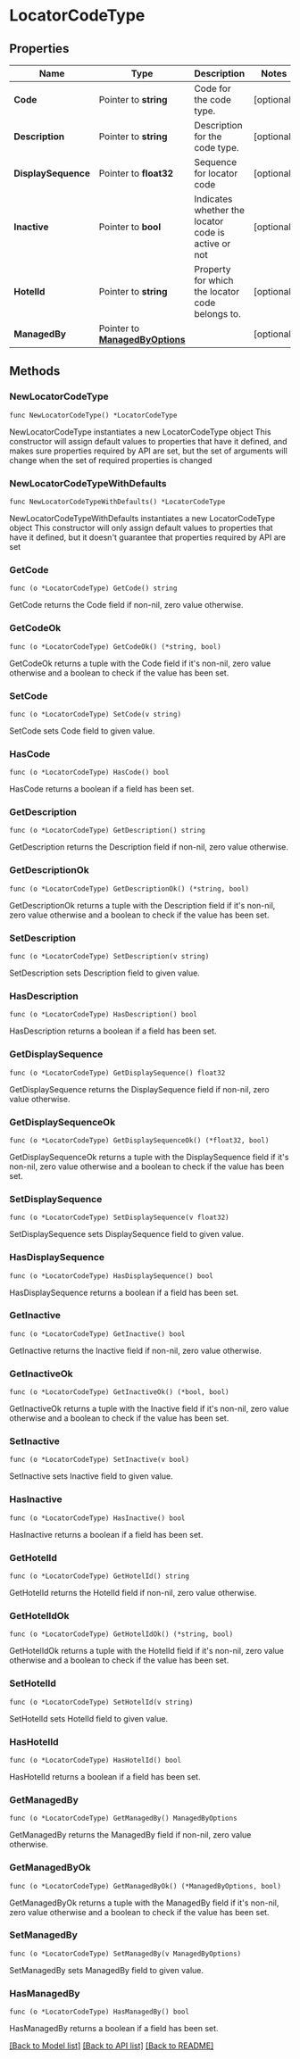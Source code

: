 # LocatorCodeType

## Properties

Name | Type | Description | Notes
------------ | ------------- | ------------- | -------------
**Code** | Pointer to **string** | Code for the code type. | [optional] 
**Description** | Pointer to **string** | Description for the code type. | [optional] 
**DisplaySequence** | Pointer to **float32** | Sequence for locator code | [optional] 
**Inactive** | Pointer to **bool** | Indicates whether the locator code is active or not | [optional] 
**HotelId** | Pointer to **string** | Property for which the locator code belongs to. | [optional] 
**ManagedBy** | Pointer to [**ManagedByOptions**](ManagedByOptions.md) |  | [optional] 

## Methods

### NewLocatorCodeType

`func NewLocatorCodeType() *LocatorCodeType`

NewLocatorCodeType instantiates a new LocatorCodeType object
This constructor will assign default values to properties that have it defined,
and makes sure properties required by API are set, but the set of arguments
will change when the set of required properties is changed

### NewLocatorCodeTypeWithDefaults

`func NewLocatorCodeTypeWithDefaults() *LocatorCodeType`

NewLocatorCodeTypeWithDefaults instantiates a new LocatorCodeType object
This constructor will only assign default values to properties that have it defined,
but it doesn't guarantee that properties required by API are set

### GetCode

`func (o *LocatorCodeType) GetCode() string`

GetCode returns the Code field if non-nil, zero value otherwise.

### GetCodeOk

`func (o *LocatorCodeType) GetCodeOk() (*string, bool)`

GetCodeOk returns a tuple with the Code field if it's non-nil, zero value otherwise
and a boolean to check if the value has been set.

### SetCode

`func (o *LocatorCodeType) SetCode(v string)`

SetCode sets Code field to given value.

### HasCode

`func (o *LocatorCodeType) HasCode() bool`

HasCode returns a boolean if a field has been set.

### GetDescription

`func (o *LocatorCodeType) GetDescription() string`

GetDescription returns the Description field if non-nil, zero value otherwise.

### GetDescriptionOk

`func (o *LocatorCodeType) GetDescriptionOk() (*string, bool)`

GetDescriptionOk returns a tuple with the Description field if it's non-nil, zero value otherwise
and a boolean to check if the value has been set.

### SetDescription

`func (o *LocatorCodeType) SetDescription(v string)`

SetDescription sets Description field to given value.

### HasDescription

`func (o *LocatorCodeType) HasDescription() bool`

HasDescription returns a boolean if a field has been set.

### GetDisplaySequence

`func (o *LocatorCodeType) GetDisplaySequence() float32`

GetDisplaySequence returns the DisplaySequence field if non-nil, zero value otherwise.

### GetDisplaySequenceOk

`func (o *LocatorCodeType) GetDisplaySequenceOk() (*float32, bool)`

GetDisplaySequenceOk returns a tuple with the DisplaySequence field if it's non-nil, zero value otherwise
and a boolean to check if the value has been set.

### SetDisplaySequence

`func (o *LocatorCodeType) SetDisplaySequence(v float32)`

SetDisplaySequence sets DisplaySequence field to given value.

### HasDisplaySequence

`func (o *LocatorCodeType) HasDisplaySequence() bool`

HasDisplaySequence returns a boolean if a field has been set.

### GetInactive

`func (o *LocatorCodeType) GetInactive() bool`

GetInactive returns the Inactive field if non-nil, zero value otherwise.

### GetInactiveOk

`func (o *LocatorCodeType) GetInactiveOk() (*bool, bool)`

GetInactiveOk returns a tuple with the Inactive field if it's non-nil, zero value otherwise
and a boolean to check if the value has been set.

### SetInactive

`func (o *LocatorCodeType) SetInactive(v bool)`

SetInactive sets Inactive field to given value.

### HasInactive

`func (o *LocatorCodeType) HasInactive() bool`

HasInactive returns a boolean if a field has been set.

### GetHotelId

`func (o *LocatorCodeType) GetHotelId() string`

GetHotelId returns the HotelId field if non-nil, zero value otherwise.

### GetHotelIdOk

`func (o *LocatorCodeType) GetHotelIdOk() (*string, bool)`

GetHotelIdOk returns a tuple with the HotelId field if it's non-nil, zero value otherwise
and a boolean to check if the value has been set.

### SetHotelId

`func (o *LocatorCodeType) SetHotelId(v string)`

SetHotelId sets HotelId field to given value.

### HasHotelId

`func (o *LocatorCodeType) HasHotelId() bool`

HasHotelId returns a boolean if a field has been set.

### GetManagedBy

`func (o *LocatorCodeType) GetManagedBy() ManagedByOptions`

GetManagedBy returns the ManagedBy field if non-nil, zero value otherwise.

### GetManagedByOk

`func (o *LocatorCodeType) GetManagedByOk() (*ManagedByOptions, bool)`

GetManagedByOk returns a tuple with the ManagedBy field if it's non-nil, zero value otherwise
and a boolean to check if the value has been set.

### SetManagedBy

`func (o *LocatorCodeType) SetManagedBy(v ManagedByOptions)`

SetManagedBy sets ManagedBy field to given value.

### HasManagedBy

`func (o *LocatorCodeType) HasManagedBy() bool`

HasManagedBy returns a boolean if a field has been set.


[[Back to Model list]](../README.md#documentation-for-models) [[Back to API list]](../README.md#documentation-for-api-endpoints) [[Back to README]](../README.md)


